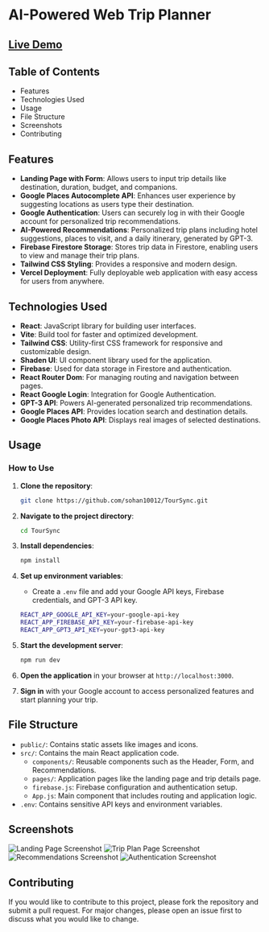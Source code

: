 # AI-Powered Web Trip Planner

## [Live Demo]([your-hosted-url-here](https://tour-sync.vercel.app/my-trips))

## Table of Contents

- Features
- Technologies Used
- Usage
- File Structure
- Screenshots
- Contributing

## Features

- **Landing Page with Form**: Allows users to input trip details like destination, duration, budget, and companions.
- **Google Places Autocomplete API**: Enhances user experience by suggesting locations as users type their destination.
- **Google Authentication**: Users can securely log in with their Google account for personalized trip recommendations.
- **AI-Powered Recommendations**: Personalized trip plans including hotel suggestions, places to visit, and a daily itinerary, generated by GPT-3.
- **Firebase Firestore Storage**: Stores trip data in Firestore, enabling users to view and manage their trip plans.
- **Tailwind CSS Styling**: Provides a responsive and modern design.
- **Vercel Deployment**: Fully deployable web application with easy access for users from anywhere.

## Technologies Used

- **React**: JavaScript library for building user interfaces.
- **Vite**: Build tool for faster and optimized development.
- **Tailwind CSS**: Utility-first CSS framework for responsive and customizable design.
- **Shaden UI**: UI component library used for the application.
- **Firebase**: Used for data storage in Firestore and authentication.
- **React Router Dom**: For managing routing and navigation between pages.
- **React Google Login**: Integration for Google Authentication.
- **GPT-3 API**: Powers AI-generated personalized trip recommendations.
- **Google Places API**: Provides location search and destination details.
- **Google Places Photo API**: Displays real images of selected destinations.

## Usage

### How to Use

1. **Clone the repository**:
    ```bash
    git clone https://github.com/sohan10012/TourSync.git
    ```

2. **Navigate to the project directory**:
    ```bash
    cd TourSync
    ```

3. **Install dependencies**:
    ```bash
    npm install
    ```

4. **Set up environment variables**:
    - Create a `.env` file and add your Google API keys, Firebase credentials, and GPT-3 API key.

    ```bash
    REACT_APP_GOOGLE_API_KEY=your-google-api-key
    REACT_APP_FIREBASE_API_KEY=your-firebase-api-key
    REACT_APP_GPT3_API_KEY=your-gpt3-api-key
    ```

5. **Start the development server**:
    ```bash
    npm run dev
    ```

6. **Open the application** in your browser at `http://localhost:3000`.

7. **Sign in** with your Google account to access personalized features and start planning your trip.

## File Structure

- `public/`: Contains static assets like images and icons.
- `src/`: Contains the main React application code.
  - `components/`: Reusable components such as the Header, Form, and Recommendations.
  - `pages/`: Application pages like the landing page and trip details page.
  - `firebase.js`: Firebase configuration and authentication setup.
  - `App.js`: Main component that includes routing and application logic.
- `.env`: Contains sensitive API keys and environment variables.

## Screenshots

![Landing Page Screenshot](screenshot1.png)
![Trip Plan Page Screenshot](screenshot2.png)
![Recommendations Screenshot](screenshot3.png)
![Authentication Screenshot](screenshot4.png)

## Contributing

If you would like to contribute to this project, please fork the repository and submit a pull request. For major changes, please open an issue first to discuss what you would like to change.

